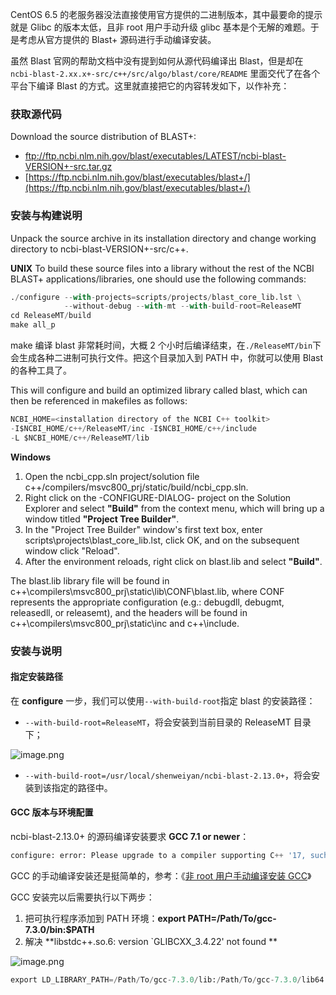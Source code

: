 CentOS 6.5 的老服务器没法直接使用官方提供的二进制版本，其中最要命的提示就是 Glibc 的版本太低，且非 root 用户手动升级 glibc 基本是个无解的难题。于是考虑从官方提供的 Blast+ 源码进行手动编译安装。

虽然 Blast 官网的帮助文档中没有提到如何从源代码编译出 Blast，但是却在 `ncbi-blast-2.xx.x+-src/c++/src/algo/blast/core/README` 里面交代了在各个平台下编译 Blast 的方式。这里就直接把它的内容转发如下，以作补充：

### 获取源代码

Download the source distribution of BLAST+:

- ftp://ftp.ncbi.nlm.nih.gov/blast/executables/LATEST/ncbi-blast-VERSION+-src.tar.gz
- [https://ftp.ncbi.nlm.nih.gov/blast/executables/blast+/](https://ftp.ncbi.nlm.nih.gov/blast/executables/blast+/)

### 安装与构建说明

Unpack the source archive in its installation directory and change working directory to ncbi-blast-VERSION+-src/c++.

**UNIX**
To build these source files into a library without the rest of the NCBI BLAST+ applications/libraries, one should use the following commands:

```python
./configure --with-projects=scripts/projects/blast_core_lib.lst \
            --without-debug --with-mt --with-build-root=ReleaseMT
cd ReleaseMT/build
make all_p
```

make 编译 blast 非常耗时间，大概 2 个小时后编译结束，在`./ReleaseMT/bin`下会生成各种二进制可执行文件。把这个目录加入到 PATH 中，你就可以使用 Blast 的各种工具了。

This will configure and build an optimized library called blast, which can then be referenced in makefiles as follows:

```python
NCBI_HOME=<installation directory of the NCBI C++ toolkit>
-I$NCBI_HOME/c++/ReleaseMT/inc -I$NCBI_HOME/c++/include
-L $NCBI_HOME/c++/ReleaseMT/lib
```

**Windows**

1. Open the ncbi_cpp.sln project/solution file c++/compilers/msvc800_prj/static/build/ncbi_cpp.sln.
2. Right click on the -CONFIGURE-DIALOG- project on the Solution Explorer and select **"Build"** from the context menu, which will bring up a window titled **"Project Tree Builder"**.
3. In the "Project Tree Builder" window's first text box, enter scripts\projects\blast_core_lib.lst, click OK, and on the subsequent window click "Reload".
4. After the environment reloads, right click on blast.lib and select **"Build"**.

The blast.lib library file will be found in c++\compilers\msvc800_prj\static\lib\CONF\blast.lib, where CONF represents the appropriate configuration (e.g.: debugdll, debugmt, releasedll, or releasemt), and the headers will be found in c++\compilers\msvc800_prj\static\inc and c++\include.

### 安装与说明

#### 指定安装路径

在 **configure** 一步，我们可以使用`--with-build-root`指定 blast 的安装路径：

- `--with-build-root=ReleaseMT`，将会安装到当前目录的 ReleaseMT 目录下；

![image.png](https://shub-1251708715.cos.ap-guangzhou.myqcloud.com/elog-docs-images/FoG_RuZNkxg3zk0ce5iDaQaYUYbr.png)

- `--with-build-root=/usr/local/shenweiyan/ncbi-blast-2.13.0+`，将会安装到该指定的路径中。

#### GCC 版本与环境配置

ncbi-blast-2.13.0+ 的源码编译安装要求 **GCC 7.1 or newer**：

```python
configure: error: Please upgrade to a compiler supporting C++ '17, such as GCC 7.1 or newer.
```

GCC 的手动编译安装还是挺简单的，参考：《[非 root 用户手动编译安装 GCC](https://www.yuque.com/shenweiyan/cookbook/linux-gcc-install?view=doc_embed)》

GCC 安装完以后需要执行以下两步：

1. 把可执行程序添加到 PATH 环境：**export PATH=/Path/To/gcc-7.3.0/bin:$PATH**
2. 解决 **libstdc++.so.6: version `GLIBCXX_3.4.22' not found **

![image.png](https://shub-1251708715.cos.ap-guangzhou.myqcloud.com/elog-docs-images/FpcXY1qyhMM4EIGgd5lx2ashEm8-.png)

```python
export LD_LIBRARY_PATH=/Path/To/gcc-7.3.0/lib:/Path/To/gcc-7.3.0/lib64:$LD_LIBRARY_PATH
```
